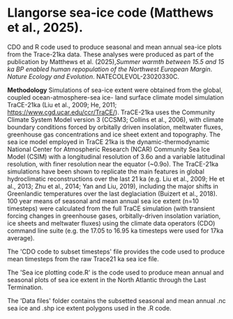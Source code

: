 # Llangorse sea-ice code (Matthews et al., 2025).
 CDO and R code used to produce seasonal and mean annual sea-ice plots from the Trace-21ka data. These analyses were produced as part of the publication by Matthews et al. (2025),_Summer warmth between 15.5 and 15 ka BP enabled human repopulation of the Northwest European Margin_. _Nature Ecology and Evolution_. NATECOLEVOL-23020330C. 

**Methodology**
Simulations of sea-ice extent were obtained from the global, coupled ocean-atmosphere-sea ice- land surface climate model simulation TraCE-21ka (Liu et al., 2009; He, 2011; https://www.cgd.ucar.edu/ccr/TraCE/). TraCE-21ka uses the Community Climate System Model version 3 (CCSM3; Collins et al., 2006), with climate boundary conditions forced by orbitally driven insolation, meltwater fluxes, greenhouse gas concentrations and ice sheet extent and topography. The sea ice model employed in TraCE 21ka is the dynamic-thermodynamic National Center for Atmospheric Research (NCAR) Community Sea Ice Model (CSIM) with a longitudinal resolution of 3.6o and a variable latitudinal resolution, with finer resolution near the equator (~0.9o). The TraCE-21ka simulations have been shown to replicate the main features in global hydroclimatic reconstructions over the last 21 ka (e.g. Liu et al., 2009; He et al., 2013; Zhu et al., 2014; Yan and Liu, 2019), including the major shifts in Greenlandic temperatures over the last deglaciation (Buizert et al., 2018). 
100 year means of seasonal and mean annual sea ice extent (n=10 timesteps) were calculated from the full TraCE simulation (with transient forcing changes in greenhouse gases, orbitally-driven insolation variation, ice sheets and meltwater fluxes) using the climate data operators (CDO) command line suite (e.g. the 17.05 to 16.95 ka timesteps were used for 17ka average).


The 'CDO code to subset timesteps' file provides the code used to produce mean timesteps from the raw Trace21 ka sea ice file.

The 'Sea ice plotting code.R' is the code used to produce mean annual and seasonal plots of sea ice extent in the North Atlantic through the Last Termination.

The 'Data files' folder contains the subsetted seasonal and mean annual .nc sea ice and .shp ice extent polygons used in the .R code.
